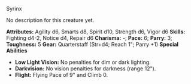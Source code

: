 Syrinx

No description for this creature yet.

**Attributes:** Agility d6, Smarts d8, Spirit d10, Strength d6, Vigor
d6
**Skills:** Fighting d4-2, Notice d4, Repair d6
**Charisma:** -; **Pace:** 6; **Parry:** 3; **Toughness:** 5
**Gear:** Quarterstaff (Str+d4; Reach 1"; Parry +1)
**Special Abilities**
- **Low Light Vision:** No penalties for dim or dark lighting.
- **Darkvision:** No vision penalties for darkness (range 12").
- **Flight:** Flying Pace of 9" and Climb 0.

